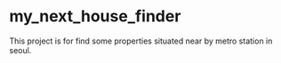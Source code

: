 # my_next_house_finder
This project is for find some properties situated near by metro station in seoul.
